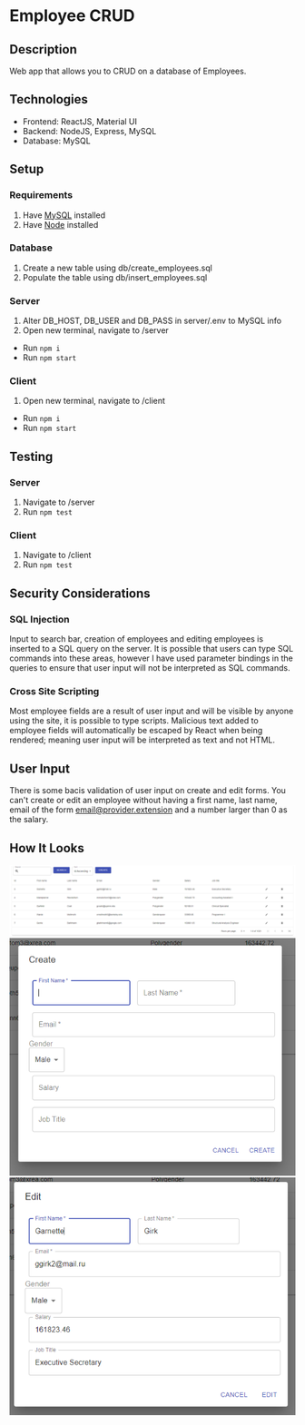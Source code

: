 # Employee CRUD

## Description

Web app that allows you to CRUD on a database of Employees.

## Technologies

- Frontend: ReactJS, Material UI
- Backend: NodeJS, Express, MySQL
- Database: MySQL

## Setup

### Requirements

1. Have [MySQL](https://dev.mysql.com/downloads/) installed
2. Have [Node](https://nodejs.org/en/) installed

### Database

1. Create a new table using db/create_employees.sql
2. Populate the table using db/insert_employees.sql

### Server

1. Alter DB_HOST, DB_USER and DB_PASS in server/.env to MySQL info
2. Open new terminal, navigate to /server

- Run `npm i`
- Run `npm start`

### Client

1. Open new terminal, navigate to /client

- Run `npm i`
- Run `npm start`

## Testing

### Server

1. Navigate to /server
2. Run `npm test`

### Client

1. Navigate to /client
2. Run `npm test`

## Security Considerations

### SQL Injection

Input to search bar, creation of employees and editing employees is inserted to a SQL query on the server. It is possible that users can type SQL commands into these areas, however I have used parameter bindings in the queries to ensure that user input will not be interpreted as SQL commands.

### Cross Site Scripting

Most employee fields are a result of user input and will be visible by anyone using the site, it is possible to type scripts. Malicious text added to employee fields will automatically be escaped by React when being rendered; meaning user input will be interpreted as text and not HTML.

## User Input

There is some bacis validation of user input on create and edit forms. You can't create or edit an employee without having a first name, last name, email of the form email@provider.extension and a number larger than 0 as the salary.

## How It Looks

![alt text](/screenshots/table.png 'Table')
![alt text](/screenshots/create.png 'Create')
![alt text](/screenshots/edit.png 'Edit')
